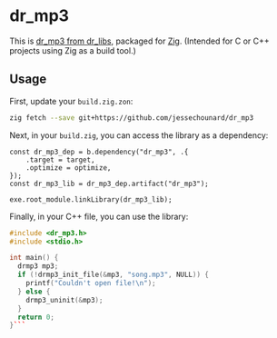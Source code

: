 # dr_mp3
This is [dr_mp3 from dr_libs](https://github.com/mackron/dr_libs), packaged for [Zig](https://ziglang.org/). (Intended for C or C++ projects using Zig as a build tool.)

## Usage
First, update your `build.zig.zon`:
```sh
zig fetch --save git+https://github.com/jessechounard/dr_mp3
```

Next, in your `build.zig`, you can access the library as a dependency:
```zig
const dr_mp3_dep = b.dependency("dr_mp3", .{
    .target = target,
    .optimize = optimize,
});
const dr_mp3_lib = dr_mp3_dep.artifact("dr_mp3");

exe.root_module.linkLibrary(dr_mp3_lib);
```

Finally, in your C++ file, you can use the library:
```cpp
#include <dr_mp3.h>
#include <stdio.h>

int main() {
  drmp3 mp3;
  if (!drmp3_init_file(&mp3, "song.mp3", NULL)) {
    printf("Couldn't open file!\n");
  } else {
    drmp3_uninit(&mp3);
  }
  return 0;
}```
